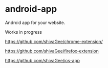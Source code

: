 android-app
===========

Android app for your website.

Works in progress

https://github.com/shivaGee/chrome-extension/

https://github.com/shivaGee/firefox-extension

https://github.com/shivaGee/ios-app

